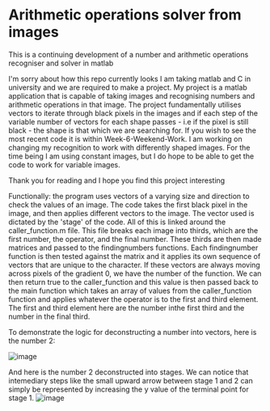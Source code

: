 # Arithmetic operations solver from images
This is a continuing development of a number and arithmetic operations recogniser and solver in matlab

I'm sorry about how this repo currently looks
I am taking matlab and C in university and we are required to make a project. My project is a matlab application that is capable of taking images and recognising numbers and arithmetic operations in that image. The project fundamentally utilises vectors to iterate through black pixels in the images and if each step of the variable number of vectors for each shape passes - i.e if the pixel is still black - the shape is that which we are searching for.
If you wish to see the most recent code it is within Week-6-Weekend-Work. I am working on changing my recognition to work with differently shaped images.
For the time being I am using constant images, but I do hope to be able to get the code to work for variable images.

Thank you for reading and I hope you find this project interesting

Functionally:
the program uses vectors of a varying size and direction to check the values of an image. The code takes the first black pixel in the image, and then applies different vectors to the image. The vector used is dictated by the 'stage' of the code. All of this is linked around the caller_function.m file. This file breaks each image into thirds, which are the first number, the operator, and the final number. These thirds are then made matrices and passed to the findingnumbers functions. Each findingnumber function is then tested against the matrix and it applies its own sequence of vectors that are unique to the character. If these vectors are always moving across pixels of the gradient 0, we have the number of the function. We can then return true to the caller_function and this value is then passed back to the main function which takes an array of values from the caller_function function and applies whatever the operator is to the first and third element. The first and third element here are the number inthe first third and the number in the final third.

To demonstrate the logic for deconstructing a number into vectors, here is the number 2:

![image](https://user-images.githubusercontent.com/91832029/161427485-010699b0-a8c6-4cf4-92e0-5cdacc99098d.png)

And here is the number 2 deconstructed into stages. We can notice that intemediary steps like the small upward arrow between stage 1 and 2 can simply be represented by increasing the y value of the terminal point for stage 1.
![image](https://user-images.githubusercontent.com/91832029/161427697-228d5ac6-300b-43d7-9a9a-371df2c91257.png)

